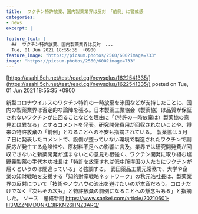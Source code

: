 ```yaml
---
title:  ワクチン特許放棄、国内製薬業界は反対　「前例」に警戒感 
categories:
- news
excerpt: |
  
feature_text: |
  ##  ワクチン特許放棄、国内製薬業界は反対　...
  Tue, 01 Jun 2021 18:55:35  +0900
feature_image: "https://picsum.photos/2560/600?image=733"
image: "https://picsum.photos/2560/600?image=733"
---
```


[https://asahi.5ch.net/test/read.cgi/newsplus/1622541335/](https://asahi.5ch.net/test/read.cgi/newsplus/1622541335/)
posted on Tue, 01 Jun 2021 18:55:35  +0900

<!--more-->

新型コロナウイルスのワクチン特許の一時放棄を米国などが支持したことに、国内の製薬業界は否定的な論陣を張る。日本製薬工業協会（製薬協）は品質が保証されないワクチンが出回ることなどを理由に「（特許の一時放棄は）製薬協の意見とは異なる」とするコメントを発表。研究開発費用が回収されないことや、将来の特許放棄の「前例」となることへの不安も指摘されている。 製薬協は５月７日に発表したコメントで、設備が整っていない環境で製造されたワクチンで副反応が発生する危険性や、原材料不足への影響に言及。業界では研究開発費が回収できないと新薬開発が進まないとの意見も根強く、ワクチン開発に取り組む塩野義製薬の手代木功社長は「特許を放棄すれば低中所得国の人たちにワクチンが届くというのは間違っている」と強調する。 武田薬品工業元常務で、大学や企業の知財戦略を支援する「知的財産戦略ネットワーク」の秋元浩社長は、製薬業界の反対について「技術やノウハウの流出を避けたいのが本音だろう。コロナだけでなく『次もその次も』と特許放棄の前例になることへの懸念もある」と指摘した。 ソース　産経新聞 https://www.sankei.com/article/20210601-H3MZZNMDONKL3IRKN26HNZ3ARQ/

